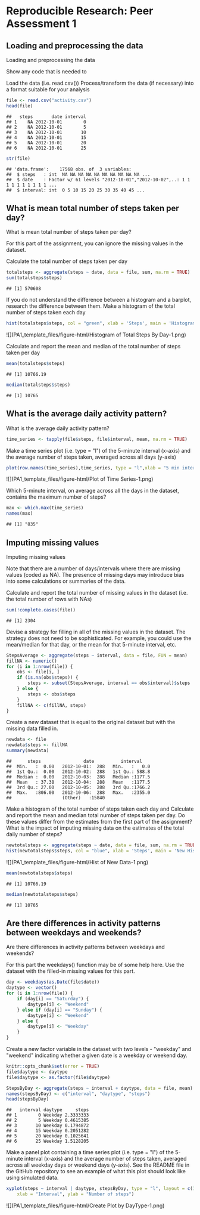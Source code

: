 # Reproducible Research: Peer Assessment 1


## Loading and preprocessing the data
Loading and preprocessing the data

Show any code that is needed to

Load the data (i.e. read.csv())
Process/transform the data (if necessary) into a format suitable for your analysis


```r
file <- read.csv("activity.csv")
head(file)
```

```
##   steps       date interval
## 1    NA 2012-10-01        0
## 2    NA 2012-10-01        5
## 3    NA 2012-10-01       10
## 4    NA 2012-10-01       15
## 5    NA 2012-10-01       20
## 6    NA 2012-10-01       25
```

```r
str(file)
```

```
## 'data.frame':	17568 obs. of  3 variables:
##  $ steps   : int  NA NA NA NA NA NA NA NA NA NA ...
##  $ date    : Factor w/ 61 levels "2012-10-01","2012-10-02",..: 1 1 1 1 1 1 1 1 1 1 ...
##  $ interval: int  0 5 10 15 20 25 30 35 40 45 ...
```

## What is mean total number of steps taken per day?
What is mean total number of steps taken per day?

For this part of the assignment, you can ignore the missing values in the dataset.

Calculate the total number of steps taken per day

```r
totalsteps <- aggregate(steps ~ date, data = file, sum, na.rm = TRUE)
sum(totalsteps$steps)
```

```
## [1] 570608
```

If you do not understand the difference between a histogram and a barplot, research the difference between them. Make a histogram of the total number of steps taken each day


```r
hist(totalsteps$steps, col = "green", xlab = 'Steps', main = 'Histogram of Total Steps by day')
```

![](PA1_template_files/figure-html/Histogram of Total Steps By Day-1.png)<!-- -->

Calculate and report the mean and median of the total number of steps taken per day


```r
mean(totalsteps$steps)
```

```
## [1] 10766.19
```

```r
median(totalsteps$steps)
```

```
## [1] 10765
```

## What is the average daily activity pattern?
What is the average daily activity pattern?


```r
time_series <- tapply(file$steps, file$interval, mean, na.rm = TRUE)
```

Make a time series plot (i.e. type = "l") of the 5-minute interval (x-axis) and the average number of steps taken, averaged across all days (y-axis)

```r
plot(row.names(time_series),time_series, type = "l",xlab = "5 min interval", ylab = "Avg across Days", main = "Average number of steps taken by Day", col = "blue")
```

![](PA1_template_files/figure-html/Plot of Time Series-1.png)<!-- -->

Which 5-minute interval, on average across all the days in the dataset, contains the maximum number of steps?


```r
max <- which.max(time_series)
names(max)
```

```
## [1] "835"
```

## Imputing missing values
Imputing missing values

Note that there are a number of days/intervals where there are missing values (coded as NA). The presence of missing days may introduce bias into some calculations or summaries of the data.

Calculate and report the total number of missing values in the dataset (i.e. the total number of rows with NAs)


```r
sum(!complete.cases(file))
```

```
## [1] 2304
```

Devise a strategy for filling in all of the missing values in the dataset. The strategy does not need to be sophisticated. For example, you could use the mean/median for that day, or the mean for that 5-minute interval, etc.


```r
StepsAverage <- aggregate(steps ~ interval, data = file, FUN = mean)
fillNA <- numeric()
for (i in 1:nrow(file)) {
    obs <- file[i, ]
    if (is.na(obs$steps)) {
        steps <- subset(StepsAverage, interval == obs$interval)$steps
    } else {
        steps <- obs$steps
    }
    fillNA <- c(fillNA, steps)
}
```

Create a new dataset that is equal to the original dataset but with the missing data filled in.

```r
newdata <- file
newdata$steps <- fillNA
summary(newdata)
```

```
##      steps                date          interval     
##  Min.   :  0.00   2012-10-01:  288   Min.   :   0.0  
##  1st Qu.:  0.00   2012-10-02:  288   1st Qu.: 588.8  
##  Median :  0.00   2012-10-03:  288   Median :1177.5  
##  Mean   : 37.38   2012-10-04:  288   Mean   :1177.5  
##  3rd Qu.: 27.00   2012-10-05:  288   3rd Qu.:1766.2  
##  Max.   :806.00   2012-10-06:  288   Max.   :2355.0  
##                   (Other)   :15840
```

Make a histogram of the total number of steps taken each day and Calculate and report the mean and median total number of steps taken per day. Do these values differ from the estimates from the first part of the assignment? What is the impact of imputing missing data on the estimates of the total daily number of steps?


```r
newtotalsteps <- aggregate(steps ~ date, data = file, sum, na.rm = TRUE)
hist(newtotalsteps$steps, col = "blue", xlab = 'Steps', main = 'New Histogram of Total Steps by day')
```

![](PA1_template_files/figure-html/Hist of New Data-1.png)<!-- -->

```r
mean(newtotalsteps$steps)
```

```
## [1] 10766.19
```

```r
median(newtotalsteps$steps)
```

```
## [1] 10765
```


## Are there differences in activity patterns between weekdays and weekends?
Are there differences in activity patterns between weekdays and weekends?

For this part the weekdays() function may be of some help here. Use the dataset with the filled-in missing values for this part.

```r
day <- weekdays(as.Date(file$date))
daytype <- vector()
for (i in 1:nrow(file)) {
    if (day[i] == "Saturday") {
        daytype[i] <- "Weekend"
    } else if (day[i] == "Sunday") {
        daytype[i] <- "Weekend"
    } else {
        daytype[i] <- "Weekday"
    }
}
```

Create a new factor variable in the dataset with two levels - "weekday" and "weekend" indicating whether a given date is a weekday or weekend day.


```r
knitr::opts_chunk$set(error = TRUE)
file$daytype <- daytype
file$daytype <- as.factor(file$daytype)

StepsByDay <- aggregate(steps ~ interval + daytype, data = file, mean)
names(stepsByDay) <- c("interval", "daytype", "steps")
head(stepsByDay)
```

```
##   interval daytype     steps
## 1        0 Weekday 2.3333333
## 2        5 Weekday 0.4615385
## 3       10 Weekday 0.1794872
## 4       15 Weekday 0.2051282
## 5       20 Weekday 0.1025641
## 6       25 Weekday 1.5128205
```

Make a panel plot containing a time series plot (i.e. type = "l") of the 5-minute interval (x-axis) and the average number of steps taken, averaged across all weekday days or weekend days (y-axis). See the README file in the GitHub repository to see an example of what this plot should look like using simulated data.


```r
xyplot(steps ~ interval | daytype, stepsByDay, type = "l", layout = c(1, 2), 
    xlab = "Interval", ylab = "Number of steps")
```

![](PA1_template_files/figure-html/Create Plot by DayType-1.png)<!-- -->

